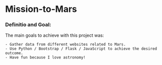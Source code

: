 # Mission-to-Mars

### Definitio and Goal:

 The main goals to achieve with this project was:
 
    - Gather data from different websites related to Mars.
    - Use Python / Bootstrap / Flask / JavaScript to achieve the desired outcome.
    - Have fun because I love astronomy!
